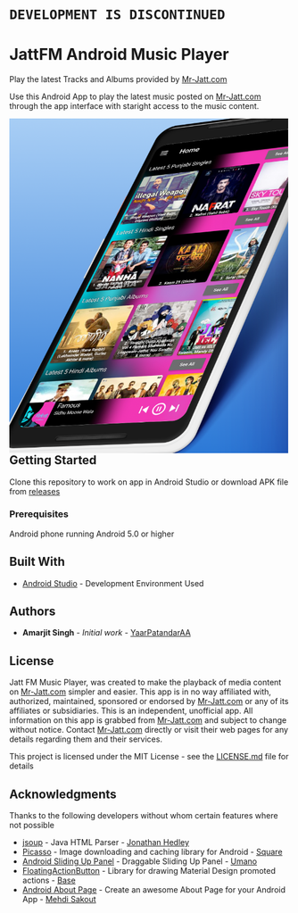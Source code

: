 # `DEVELOPMENT IS DISCONTINUED`
# JattFM Android Music Player

Play the latest Tracks and Albums provided by [Mr-Jatt.com](https://ww.mr-jatt.com/)

Use this Android App to play the latest music posted on [Mr-Jatt.com](https://ww.mr-jatt.com/) through the app interface with staright access to the music content.

<img src="Screen1_edited.png"
     alt="screenshot"
     style="float: left; margin-right: 10px;" 
     width="500" height="600"/>

## Getting Started

Clone this repository to work on app in Android Studio or download APK file from [releases](https://github.com/YaarPatandarAA/JattFMMusicPlayer/releases)

### Prerequisites

Android phone running Android 5.0 or higher

## Built With

* [Android Studio](https://developer.android.com/studio/) - Development Environment Used

## Authors

* **Amarjit Singh** - *Initial work* - [YaarPatandarAA](https://github.com/YaarPatandarAA)

## License
Jatt FM Music Player, was created to make the playback of media content on [Mr-Jatt.com](https://ww.mr-jatt.com/) simpler and easier. This app is in no way affiliated with, authorized, maintained, sponsored or endorsed by [Mr-Jatt.com](https://ww.mr-jatt.com/) or any of its affiliates or subsidiaries. This is an independent, unofficial app. All information on this app is grabbed from [Mr-Jatt.com](https://ww.mr-jatt.com/) and subject to change without notice. Contact [Mr-Jatt.com](https://ww.mr-jatt.com/) directly or visit their web pages for any details regarding them and their services.

This project is licensed under the MIT License - see the [LICENSE.md](LICENSE.md) file for details

## Acknowledgments
Thanks to the following developers without whom certain features where not possible
* [jsoup](https://github.com/jhy/jsoup/) - Java HTML Parser - [Jonathan Hedley](https://github.com/jhy)
* [Picasso](https://github.com/square/picasso) - Image downloading and caching library for Android - [Square](https://github.com/square)
* [Android Sliding Up Panel](https://github.com/umano/AndroidSlidingUpPanel) - Draggable Sliding Up Panel - [Umano](https://github.com/umano)
* [FloatingActionButton](https://github.com/futuresimple/android-floating-action-button) - Library for drawing Material Design promoted actions - [Base](https://github.com/futuresimple)
* [Android About Page](https://github.com/medyo/android-about-page) - Create an awesome About Page for your Android App - [Mehdi Sakout](https://github.com/medyo)
